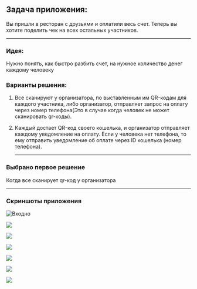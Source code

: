 ## Задача приложения:

Вы пришли в ресторан с друзьями и оплатили весь счет. Теперь вы хотите поделить чек на всех остальных участников. 

---

### Идея:

Нужно понять, как быстро разбить счет, на нужное количество денег каждому человеку

### Варианты решения:

1. Все сканируют у организатора, по выставленным  им QR-кодам для каждого участника, либо организатор, отправляет запрос на оплату через номер телефона(Это в случае когда человек не может сканировать qr-коды).

2. Каждый достает QR-код своего кошелька, и организатор отправляет каждому уведомление на оплату. Если у человека нет телефона, то ему отправить уведомление об оплате через ID кошелька (номер телефона).
   
   ---

### Выбрано первое решение

Когда все сканирует qr-код у организатора

---

### Скриншоты приложения

![Входно](1.png)

![](2.png)

![](3.png)

![](4.png)

 ![](5.png)

![](6.png)

![](7.png)
